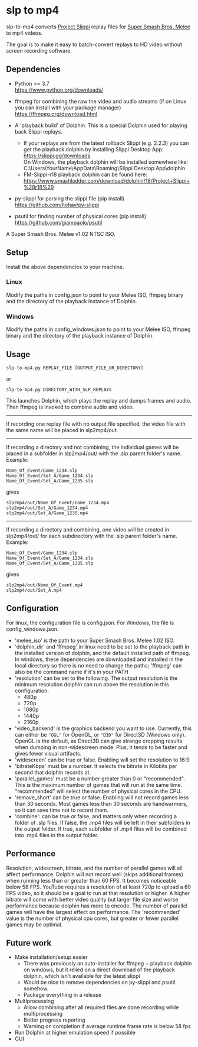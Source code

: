 # slp to mp4
slp-to-mp4 converts [Project Slippi](https://github.com/project-slippi/project-slippi) replay files for  [Super Smash Bros. Melee](https://en.wikipedia.org/wiki/Super_Smash_Bros._Melee) to mp4 videos.

The goal is to make it easy to batch-convert replays to HD video without screen recording software.

## Dependencies

- Python >= 3.7  
  https://www.python.org/downloads/

- ffmpeg for combining the raw the video and audio streams (if on Linux you can   install with your package manager)  
  https://ffmpeg.org/download.html

- A 'playback build' of Dolphin. This is a special Dolphin used for playing back Slippi replays.
  - If your replays are from the latest rollback Slippi (e.g. 2.2.3) you can get the playback dolphin by installing Slippi Desktop App:  
    https://slippi.gg/downloads  
    On Windows, the playback dolphin will be installed somewhere like: C:\Users\YourName\AppData\Roaming\Slippi Desktop App\dolphin
  - FM-Slippi-r18 playback dolphin can be found here:  
    https://www.smashladder.com/download/dolphin/18/Project+Slippi+%28r18%29

- py-slippi for parsing the slippi file (pip install)  
  https://github.com/hohav/py-slippi

- psutil for finding number of physical cores (pip install)
  https://github.com/giampaolo/psutil

A Super Smash Bros. Melee v1.02 NTSC ISO.

## Setup

Install the above dependencies to your machine.

### Linux
Modify the paths in config.json to point to your Melee ISO, ffmpeg binary and the directory of the playback instance of Dolphin.

### Windows
Modify the paths in config_windows.json to point to your Melee ISO, ffmpeg binary and the directory of the playback instance of Dolphin.

## Usage

```
slp-to-mp4.py REPLAY_FILE [OUTPUT_FILE_OR_DIRECTORY]
```
or
```
slp-to-mp4.py DIRECTORY_WITH_SLP_REPLAYS
```
This launches Dolphin, which plays the replay and dumps frames and audio.  
Then ffmpeg is invoked to combine audio and video.  

---
If recording one replay file with no output file specified, the video file with the same name will be placed in slp2mp4/out.

---
If recording a directory and not combining, the individual games will be placed in a subfolder in slp2mp4/out/ with the .slp parent folder's name. Example:
```
Name_Of_Event/Game_1234.slp
Name_Of_Event/Set_A/Game_1234.slp
Name_Of_Event/Set_A/Game_1235.slp
```
gives
```
slp2mp4/out/Name_Of_Event/Game_1234.mp4
slp2mp4/out/Set_A/Game_1234.mp4
slp2mp4/out/Set_A/Game_1235.mp4
```

---
If recording a directory and combining, one video will be created in slp2mp4/out/ for each subdirectory with the .slp parent folder's name. Example:

```
Name_Of_Event/Game_1234.slp
Name_Of_Event/Set_A/Game_1234.slp
Name_Of_Event/Set_A/Game_1235.slp
```
gives
```
slp2mp4/out/Name_Of_Event.mp4
slp2mp4/out/Set_A.mp4
```

## Configuration
For linux, the configuration file is config.json. For Windows, the file is config_windows.json. 
- 'melee_iso' is the path to your Super Smash Bros. Melee 1.02 ISO. 
- 'dolphin_dir' and 'ffmpeg' in linux need to be set to the playback path in the installed version of dolphin, and the default installed path of ffmpeg. In windows, these dependencies are downloaded and installed in the local directory so there is no need to change the paths; 'ffmpeg' can also be the command name if it's in your PATH
- 'resolution' can be set to the following. The output resolution is the minimum resolution dolphin can run above the resolution in this configuration.
  - 480p
  - 720p
  - 1080p
  - 1440p
  - 2160p
- 'video\_backend' is the graphics backend you want to use. Currently, this can either be `"OGL"` for OpenGL, or `"D3D"` for Direct3D (Windows only). OpenGL is the default, as Direct3D can give strange cropping results when dumping in non-widescreen mode. Plus, it tends to be faster and gives fewer visual artifacts.
- 'widescreen' can be true or false. Enabling will set the resolution to 16:9
- 'bitrateKbps' must be a number. It selects the bitrate in Kilobits per second that dolphin records at.
- 'parallel_games' must be a number greater than 0 or "recommended". This is the maximum number of games that will run at the same time. "recommended" will select the number of physical cores in the CPU.
- 'remove_short' can be true or false. Enabling will not record games less than 30 seconds. Most games less than 30 seconds are handwarmers, so it can save time not to record them.
- 'combine': can be true or false, and matters only when recording a folder of .slp files. If false, the .mp4 files will be left in their subfolders in the output folder. If true, each subfolder of .mp4 files will be combined into .mp4 files in the output folder.

## Performance
Resolution, widescreen, bitrate, and the number of parallel games will all affect performance. Dolphin will not record well (skips additional frames) when running less than or greater than 60 FPS. It becomes noticeable below 58 FPS. YouTube requires a resolution of at least 720p to upload a 60 FPS video, so it should be a goal to run at that resolution or higher. A higher bitrate will come with better video quality but larger file size and worse performance because dolphin has more to encode. The number of parallel games will have the largest effect on performance. The 'recommended' value is the number of physical cpu cores, but greater or fewer parallel games may be optimal.

## Future work
- Make installation/setup easier
  - There was previously an auto-installer for ffmpeg + playback dolphin on windows, but it relied on a direct download of the playback dolphin, which isn't available for the latest slippi
  - Would be nice to remove dependencies on py-slippi and psutil somehow.
  - Package everything in a release
- Multiprocessing
  - Allow combining after all required files are done recording while multiprocessing
  - Better progress reporting
  - Warning on completion if average runtime frame rate is below 58 fps
- Run Dolphin at higher emulation speed if possible
- GUI
